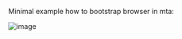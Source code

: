 Minimal example how to bootstrap browser in mta:

![image](https://github.com/user-attachments/assets/ff2da744-6973-4deb-9ba4-f521e4585efb)
